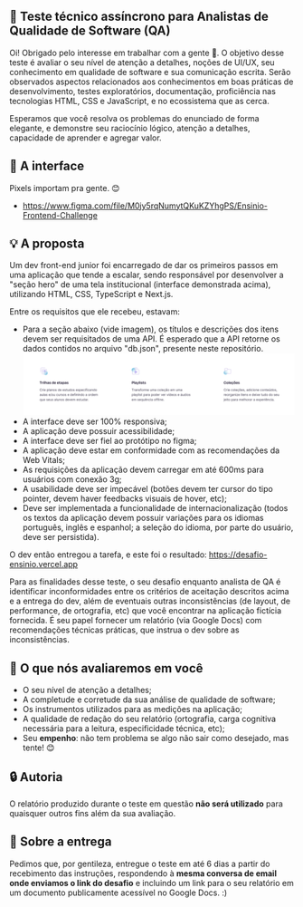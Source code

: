 ## :rocket: Teste técnico assíncrono para Analistas de Qualidade de Software (QA)

Oi! Obrigado pelo interesse em trabalhar com a gente 🙂. O objetivo desse teste é avaliar o seu nível de atenção a detalhes, noções de UI/UX, seu conhecimento em qualidade de software e sua comunicação escrita. Serão observados aspectos relacionados aos conhecimentos em boas práticas de desenvolvimento, testes exploratórios, documentação, proficiência nas tecnologias HTML, CSS e JavaScript, e no ecossistema que as cerca.

Esperamos que você resolva os problemas do enunciado de forma elegante, e demonstre seu raciocínio lógico, atenção a detalhes, capacidade de aprender e agregar valor.

## :eyes: A interface

Pixels importam pra gente. :blush:

- https://www.figma.com/file/M0jy5rqNumytQKuKZYhgPS/Ensinio-Frontend-Challenge

## :bulb: A proposta

Um dev front-end junior foi encarregado de dar os primeiros passos em uma aplicação que tende a escalar, sendo responsável por desenvolver a "seção hero" de uma tela institucional (interface demonstrada acima), utilizando HTML, CSS, TypeScript e Next.js.

Entre os requisitos que ele recebeu, estavam:

- Para a seção abaixo (vide imagem), os títulos e descrições dos itens devem ser requisitados de uma API. É esperado que a API retorne os dados contidos no arquivo "db.json", presente neste repositório.
![Section demo](dynamic-section.png)
- A interface deve ser 100% responsiva;
- A aplicação deve possuir acessibilidade;
- A interface deve ser fiel ao protótipo no figma;
- A aplicação deve estar em conformidade com as recomendações da Web Vitals;
- As requisições da aplicação devem carregar em até 600ms para usuários com conexão 3g;
- A usabilidade deve ser impecável (botões devem ter cursor do tipo pointer, devem haver feedbacks visuais de hover, etc);
- Deve ser implementada a funcionalidade de internacionalização (todos os textos da aplicação devem possuir variações para os idiomas português, inglês e espanhol; a seleção do idioma, por parte do usuário, deve ser persistida).

O dev então entregou a tarefa, e este foi o resultado: https://desafio-ensinio.vercel.app

Para as finalidades desse teste, o seu desafio enquanto analista de QA é identificar inconformidades entre os critérios de aceitação descritos acima e a entrega do dev, além de eventuais outras inconsistências (de layout, de performance, de ortografia, etc) que você encontrar na aplicação fictícia fornecida. É seu papel fornecer um relatório (via Google Docs) com recomendações técnicas práticas, que instrua o dev sobre as inconsistências.

## :page_facing_up: O que nós avaliaremos em você

- O seu nível de atenção a detalhes;
- A completude e corretude da sua análise de qualidade de software;
- Os instrumentos utilizados para as medições na aplicação;
- A qualidade de redação do seu relatório (ortografia, carga cognitiva necessária para a leitura, especificidade técnica, etc);
- Seu **empenho**: não tem problema se algo não sair como desejado, mas tente! :blush:

## :lock: Autoria

O relatório produzido durante o teste em questão **não será utilizado** para quaisquer outros fins além da sua avaliação. 

## :email: Sobre a entrega

Pedimos que, por gentileza, entregue o teste em até 6 dias a partir do recebimento das instruções, respondendo à **mesma conversa de email onde enviamos o link do desafio** e incluindo um link para o seu relatório em um documento publicamente acessível no Google Docs. :)
